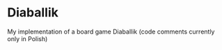 Diaballik
=========

My implementation of a board game Diaballik (code comments currently only in Polish)

